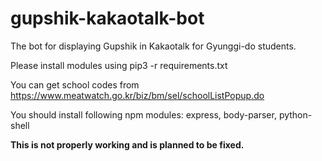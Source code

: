 # gupshik-kakaotalk-bot
The bot for displaying Gupshik in Kakaotalk for Gyunggi-do students. 

Please install modules using pip3 -r requirements.txt

You can get school codes from https://www.meatwatch.go.kr/biz/bm/sel/schoolListPopup.do

You should install following npm modules:
express, body-parser, python-shell

__This is not properly working and is planned to be fixed.__

